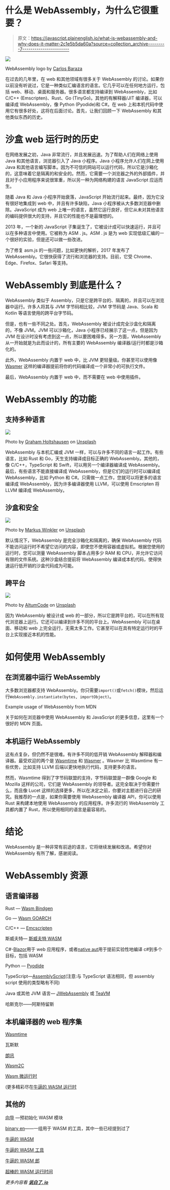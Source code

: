 # 什么是 WebAssembly，为什么它很重要？

> 原文：<https://javascript.plainenglish.io/what-is-webassembly-and-why-does-it-matter-2c1e5b5da60a?source=collection_archive---------7----------------------->

![](img/ae2019fd47d498181a64edcaa0971728.png)

WebAssembly logo by [Carlos Baraza](https://github.com/carlosbaraza/web-assembly-logo)

在过去的几年里，在 web 和其他领域有很多关于 WebAssembly 的讨论。如果你以前没有听说过，它是一种类似汇编语言的语言。它几乎可以在任何地方运行，包括 web、移动、桌面和服务器。很多语言都支持编译到 WebAssembly，比如 C/C++ (Emscripten)、Rust、Go (TinyGo)。其他的有解释器/JIT 编译器，可以编译成 WebAssembly，像 Python (Pyodide)和 C#。在 web 上和本机代码中使用它有很多好处，这将在后面讨论。首先，让我们回顾一下 WebAssembly 和其他类似东西的历史。

# 沙盒 web 运行时的历史

在网络发展之初，Java 非常流行，并且发展迅速。为了帮助人们在网络上使用 Java 和其他语言，浏览器引入了 Java 小程序。Java 小程序允许人们在网上使用 Java 和其他语言编写脚本。因为不可信的网站可以运行代码，所以它是沙箱化的，这意味着它是隔离的和安全的。然而，它需要一个浏览器之外的外部插件，并且对于小应用程序来说很笨重，所以另一种为网络构建的语言 JavaScript 应运而生。

随着 Java 和 Java 小程序开始衰落，JavaScript 开始流行起来。最终，因为它没有很好地集成到 web 中，并且有许多缺陷，Java 小程序被从大多数浏览器中删除。JavaScript 成为 web 上唯一的语言，虽然它运行良好，但它从未对其他语言的编码提供很大的支持，并且它的性能也不是最理想的。

2013 年，一个新的 JavaScript 子集诞生了，它被设计成可以快速运行，并且可以在多种语言中使用。它被称为 ASM . js。ASM . js 是为 web 实现低级汇编的一个很好的实验，但是还可以做一些改进。

为了修复 asm.js 的一些问题，比如更快的解析，2017 年发布了 WebAssembly。它很快获得了流行和浏览器的支持。目前，它受 Chrome、Edge、Firefox、Safari 等支持。

# WebAssembly 到底是什么？

WebAssembly 类似于 Assembly，只是它是跨平台的、隔离的，并且可以在浏览器中运行。许多人将其与 JVM 字节码相比较，JVM 字节码是 Java、Scala 和 Kotlin 等语言使用的跨平台字节码。

但是，也有一些不同之处。首先，WebAssembly 被设计成完全沙盒化和隔离的，不像 JVM。JVM 可以沙箱化，Java 小程序已经展示了这一点，但是因为 JVM 在设计时没有考虑到这一点，所以要困难得多。另一方面，WebAssembly 从一开始就是为此而设计的，所有主要的 WebAssembly 编译器/运行时都是沙箱化的。

此外，WebAssembly 内置于 web 中，比 JVM 更轻量级。你甚至可以使用像 [Wasmer](https://wasmer.io/) 这样的编译器提前将你的代码编译成一个非常小的可执行文件。

最后，WebAssembly 内置于 web 中，而不需要在 web 中使用插件。

# WebAssembly 的功能

## 支持多种语言

![](img/1dab07341cb58e43c0e23b5d374e6120.png)

Photo by [Graham Holtshausen](https://unsplash.com/@freedomstudios?utm_source=medium&utm_medium=referral) on [Unsplash](https://unsplash.com?utm_source=medium&utm_medium=referral)

WebAssembly 与本机汇编或 JVM 一样，可以与许多不同的语言一起工作。有些语言，比如 Rust 和 Go，天生支持编译成目标正确的 WebAssembly。其他的，像 C/C++，TypeScript 和 Swift，可以用另一个编译器编译成 WebAssembly。最后，有些语言不能直接编译成 WebAssembly，但是它们的运行时可以编译成 WebAssembly，比如 Python 和 C#。只需做一点工作，您就可以将更多的语言编译成 WebAssembly，因为许多编译器使用 LLVM，可以使用 Emscripten 将 LLVM 编译成 WebAssembly。

## 沙盒和安全

![](img/d3ef638f17fb8c3782e43b203ddc72a7.png)

Photo by [Markus Winkler](https://unsplash.com/@markuswinkler?utm_source=medium&utm_medium=referral) on [Unsplash](https://unsplash.com?utm_source=medium&utm_medium=referral)

默认情况下，WebAssembly 是完全沙箱化和隔离的，确保 WebAssembly 代码不能访问运行时不希望它访问的内容，即使您不使用容器或虚拟机。根据您使用的运行时，您可以测量 WebAssembly 脚本占用多少 RAM 和 CPU，并允许它访问有限的文件系统。这种沙盒结合提前将 WebAssembly 编译成本机代码，使得快速运行低开销的沙盒代码成为可能。

## 跨平台

![](img/066c5a48e24e1c2e19362b48e34a02af.png)

Photo by [AltumCode](https://unsplash.com/@altumcode?utm_source=medium&utm_medium=referral) on [Unsplash](https://unsplash.com?utm_source=medium&utm_medium=referral)

因为 WebAssembly 被设计成 web 的一部分，所以它是跨平台的，可以在所有现代浏览器上运行。它还可以编译到许多不同的平台上。WebAssembly 可以在桌面、移动和 web 上完全运行，无需太多工作。它甚至可以在具有特定运行时的平台上实现接近本机的性能。

# 如何使用 WebAssembly

## 在浏览器中运行 WebAssembly

大多数浏览器都支持 WebAssembly。你只需要`import()`或`fetch()`模块，然后运行`WebAssembly.instantiate(bytes, importObject)`。

Example usage of WebAssembly from MDN

关于如何在浏览器中使用 WebAssembly 和 JavaScript 的更多信息，这里有一个很好的 MDN 页面。

## 本机运行 WebAssembly

这有点复杂，但仍然不是很难。有许多不同的低开销 WebAssembly 解释器和编译器。最受欢迎的两个是 [Wasmtime](https://wasmtime.dev/) 和 [Wasmer](https://wasmer.io/) 。Wasmer 比 Wasmtime 有一些优势，比如支持 LLVM 后端以更快地执行代码，支持更多的语言。

然而，Wasmtime 得到了字节码联盟的支持，字节码联盟是一群像 Google 和 Mozilla 这样的公司，它们是 WebAssembly 的领导者。这完全取决于你需要什么，而且像 Lucet 这样的选择更多，所以在决定之前，你要对主题进行自己的研究。我推荐的一点是，如果你需要使用 WebAssembly 编译器 API，你可以使用 Rust 来构建本地使用 WebAssembly 的应用程序。许多流行的 WebAssembly 工具都内置了 Rust，所以使用相同的语言是最容易的。

# 结论

WebAssembly 是一种非常有前途的语言，它将继续发展和改进。希望你对 WebAssembly 有所了解，感谢阅读。

# WebAssembly 资源

## 语言编译器

Rust — [Wasm Bindgen](https://github.com/rustwasm/wasm-bindgen)

Go — [Wasm GOARCH](https://golang.org/cmd/go/#hdr-Environment_variables)

C/C++ — [Emcscripten](https://emscripten.org/)

斯威夫特— [斯威夫特 WASM](https://swiftwasm.org/)

C#-[Blazor](https://dotnet.microsoft.com/apps/aspnet/web-apps/blazor)用于 web 应用程序，或者[native aut](https://github.com/dotnet/runtimelab/tree/feature/NativeAOT)用于提前实验性地编译 c#到多个目标，包括 WASM

Python — [Pyodide](https://pyodide.org/en/stable/)

TypeScript—[AssemblyScript](https://www.assemblyscript.org/)(注意:与 TypeScript 语法相同，但 assembly script 使用的类型略有不同)

Java 或其他 JVM 语言— [JWebAssembly](https://github.com/i-net-software/JWebAssembly) 或 [TeaVM](https://github.com/konsoletyper/teavm)

哈斯克尔——阿斯特留斯

## 本机编译器的 web 程序集

[Wasmtime](https://wasmtime.dev/)

瓦斯默

[朗讯](https://github.com/bytecodealliance/lucet)

[Wasm2C](https://github.com/WebAssembly/wabt/blob/main/wasm2c/README.md)

[Wasm 微运行时](https://github.com/bytecodealliance/wasm-micro-runtime)

(更多精彩尽在[牛逼的 WASM 运行时](https://github.com/appcypher/awesome-wasm-runtimes)

## 其他的

[向导](https://github.com/bytecodealliance/wizer) —预初始化 WASM 模块

[binary en](https://github.com/WebAssembly/binaryen)——一组用于 WASM 的工具，其中一些已经提到过了

[牛逼的 WASM](https://github.com/kanaka/awesome-wasm)

[牛逼的 WASM 工具](https://github.com/vshymanskyy/awesome-wasm-tools)

[牛逼的 WASM 郎](https://github.com/appcypher/awesome-wasm-langs)

[超棒的 WASM 运行时间](https://github.com/appcypher/awesome-wasm-runtimes)

*更多内容看* [***说白了. io***](http://plainenglish.io/)